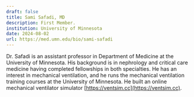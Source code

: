 ```yaml
---
draft: false
title: Sami Safadi, MD
description: First Member.
institution: University of Minnesota
date: 2024-08-02
url: https://med.umn.edu/bio/sami-safadi
---
```


Dr. Safadi is an assistant professor in Department of Medicine at the University of Minnesota. His background is in nephrology and critical care medicine having completed fellowships in both specialties. He has an interest in mechanical ventilation, and he runs the mechanical ventilation training courses at the University of Minnesota. He built an online mechanical ventilator simulator [https://ventsim.cc](https://ventsim.cc). 